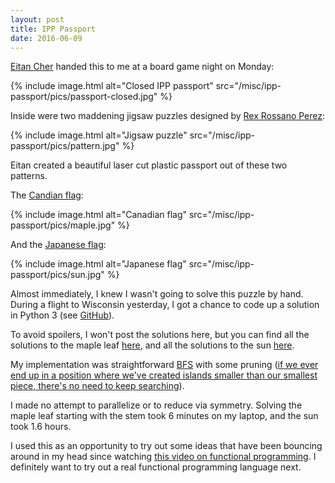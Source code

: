 ```yaml
---
layout: post
title: IPP Passport
date: 2016-06-09
---
```


[Eitan Cher](http://www.eitancher.com/) handed this to me at a board game night on Monday:

{% include image.html alt="Closed IPP passport" src="/misc/ipp-passport/pics/passport-closed.jpg" %}

Inside were two maddening jigsaw puzzles designed by
[Rex Rossano Perez](http://www.twistypuzzles.com/cgi-bin/pdb-search.cgi?act=inv&key=392):

{% include image.html alt="Jigsaw puzzle" src="/misc/ipp-passport/pics/pattern.jpg" %}

Eitan created a beautiful laser cut plastic passport out of these two patterns.

The [Candian flag](https://en.wikipedia.org/wiki/Flag_of_Canada):

{% include image.html alt="Canadian flag" src="/misc/ipp-passport/pics/maple.jpg" %}

And the [Japanese flag](https://en.wikipedia.org/wiki/Flag_of_Japan):

{% include image.html alt="Japanese flag" src="/misc/ipp-passport/pics/sun.jpg" %}

Almost immediately, I knew I wasn't going to solve this puzzle by hand. During a flight to Wisconsin yesterday, I got a chance to code up a solution in Python 3
(see [GitHub](https://github.com/jfly/jfly.github.io/tree/master/misc/ipp-passport#ipp-passport)).

To avoid spoilers, I won't post the solutions here, but you can find all the
solutions to the maple leaf
[here](https://github.com/jfly/jfly.github.io/blob/master/misc/ipp-passport/maples.txt),
and all the solutions to the sun
[here](https://github.com/jfly/jfly.github.io/blob/master/misc/ipp-passport/suns.txt).

My implementation was straightforward [BFS](https://github.com/jfly/jfly.github.io/blob/4e6b0d37fece47359ac48c02a33e796516bf85ed/misc/ipp-passport/search.py#L13-L17)
with some pruning
([if we ever end up in a position where we've created islands smaller than our smallest piece, there's no need to keep searching](https://github.com/jfly/jfly.github.io/blob/4e6b0d37fece47359ac48c02a33e796516bf85ed/misc/ipp-passport/board.py#L74-L85)).

I made no attempt to parallelize or to reduce via symmetry. Solving the maple
leaf starting with the stem took 6 minutes on my laptop, and the sun took 1.6
hours.

I used this as an opportunity to
try out some ideas that have been bouncing around in my head
since watching [this video on functional programming](https://skillsmatter.com/skillscasts/4971-domain-driven-design-with-scott-wlaschin).
I definitely want to try out a real functional programming language next.
